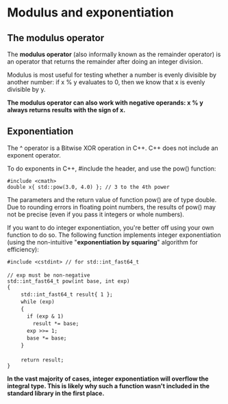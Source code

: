# Modulus and exponentiation

## The modulus operator

The **modulus operator** (also informally known as the remainder operator) is an operator that returns the remainder after doing an integer division.

Modulus is most useful for testing whether a number is evenly divisible by another number: if x % y evaluates to 0, then we know that x is evenly divisible by y.

**The modulus operator can also work with negative operands: x % y always returns results with the sign of x.**


## Exponentiation

The ^ operator is a Bitwise XOR operation in C++. C++ does not include an exponent operator.

To do exponents in C++, #include the <cmath> header, and use the pow() function:

` #include <cmath> `  <br/>
` double x{ std::pow(3.0, 4.0) }; // 3 to the 4th power `  

The parameters and the return value of function pow() are of type double. Due to rounding errors in floating point numbers, the results of pow() may not be precise (even if you pass it integers or whole numbers).

If you want to do integer exponentiation, you're better off using your own function to do so. The following function implements integer exponentiation (using the non-intuitive "**exponentiation by squaring**" algorithm for efficiency):

` #include <cstdint> // for std::int_fast64_t `  
<br/>
` // exp must be non-negative `  
` std::int_fast64_t pow(int base, int exp) `  
` { `  
&emsp;&emsp; ` std::int_fast64_t result{ 1 }; `  
&emsp;&emsp; ` while (exp) `  
&emsp;&emsp; ` { `  
&emsp;&emsp;&emsp; ` if (exp & 1) `  
&emsp;&emsp;&emsp;&emsp; ` result *= base; `  
&emsp;&emsp;&emsp; ` exp >>= 1; `  
&emsp;&emsp;&emsp; ` base *= base; `  
&emsp;&emsp; ` } `  
<br/>
&emsp;&emsp; ` return result; `  
` } `  

**In the vast majority of cases, integer exponentiation will overflow the integral type. This is likely why such a function wasn't included in the standard library in the first place.**
